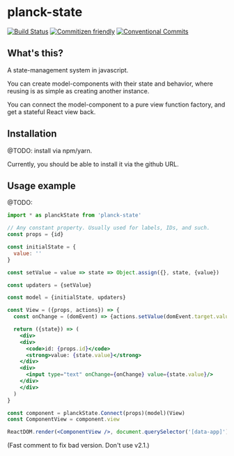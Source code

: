 # planck-state
[![Build Status](https://travis-ci.org/LinasMatkasse/planck-state.svg?branch=master)](https://travis-ci.org/LinasMatkasse/planck-state)
[![Commitizen friendly](https://img.shields.io/badge/commitizen-friendly-brightgreen.svg)](http://commitizen.github.io/cz-cli/)
[![Conventional Commits](https://img.shields.io/badge/Conventional%20Commits-1.0.0-yellow.svg)](https://conventionalcommits.org)

## What's this?
A state-management system in javascript.

You can create model-components with their state and behavior, where reusing is as simple as creating another instance.

You can connect the model-component to a pure view function factory, and get a stateful React view back.

## Installation
@TODO: install via npm/yarn.

Currently, you should be able to install it via the github URL.

## Usage example
@TODO:

```jsx
import * as planckState from 'planck-state'

// Any constant property. Usually used for labels, IDs, and such.
const props = {id}

const initialState = {
  value: ''
}

const setValue = value => state => Object.assign({}, state, {value})

const updaters = {setValue}

const model = {initialState, updaters}

const View = ({props, actions}) => {
  const onChange = (domEvent) => {actions.setValue(domEvent.target.value)}

  return ({state}) => (
    <div>
    <div>
      <code>id: {props.id}</code>
      <strong>value: {state.value}</strong>
    </div>
    <div>
      <input type="text" onChange={onChange} value={state.value}/>
    </div>  
    </div>
  )
}

const component = planckState.Connect(props)(model)(View)
const ComponentView = component.view

ReactDOM.render(<ComponentView />, document.querySelector('[data-app]'))
```

(Fast comment to fix bad version. Don't use v2.1.)
